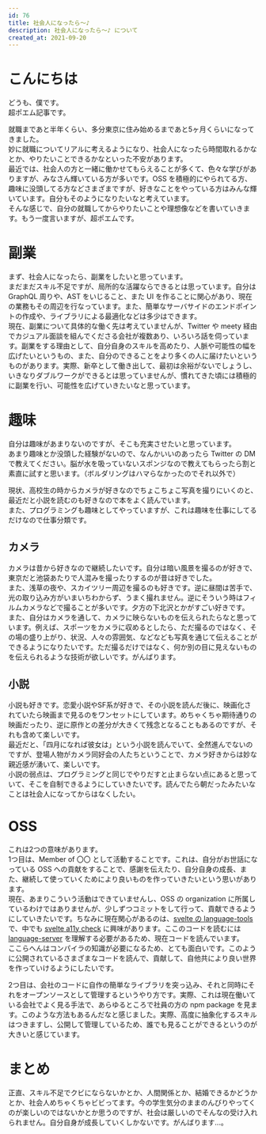 ```yaml
---
id: 76
title: 社会人になったら〜♪
description: 社会人になったら〜♪ について
created_at: 2021-09-20
---
```


# こんにちは

どうも、僕です。  
超ポエム記事です。  
  
就職まであと半年くらい、多分東京に住み始めるまであと5ヶ月くらいになってきました。  
妙に就職についてリアルに考えるようになり、社会人になったら時間取れるかなとか、やりたいことできるかなといった不安があります。  
最近では、社会人の方と一緒に働かせてもらえることが多くて、色々な学びがありますが、みなさん輝いている方が多いです。OSS を積極的にやられてる方、趣味に没頭してる方などさまざまですが、好きなことをやっている方はみんな輝いています。自分もそのようになりたいなと考えています。  
そんな感じで、自分の就職してからやりたいことや理想像などを書いていきます。もう一度言いますが、超ポエムです。  

# 副業

まず、社会人になったら、副業をしたいと思っています。   
まだまだスキル不足ですが、局所的な活躍ならできるとは思っています。自分は GraphQL 周りや、AST をいじること、また UI を作ることに関心があり、現在の業務もその周辺を行なっています。また、簡単なサーバサイドのエンドポイントの作成や、ライブラリによる最適化などは多少はできます。  
現在、副業について具体的な働く先は考えていませんが、Twitter や meety 経由でカジュアル面談を組んでくださる会社が複数あり、いろいろ話を伺っています。副業をする理由として、自分自身のスキルを高めたり、人脈や可能性の幅を広げたいというもの、また、自分のできることをより多くの人に届けたいというものがあります。実際、新卒として働き出して、最初は余裕がないでしょうし、いきなりダブルワークができるとは思っていませんが、慣れてきた頃には積極的に副業を行い、可能性を広げていきたいなと思っています。  



# 趣味

自分は趣味があまりないのですが、そこも充実させたいと思っています。  
あまり趣味とか没頭した経験がないので、なんかいいのあったら Twitter の DM で教えてください。脳が水を吸っていないスポンジなので教えてもらったら割と素直に試すと思います。（ボルダリングはハマらなかったのでそれ以外で）  
  
現状、高校生の時からカメラが好きなのでちょこちょこ写真を撮りにいくのと、最近だと小説を読むのも好きなので本をよく読んでいます。  
また、プログラミングも趣味としてやっていますが、これは趣味を仕事にしてるだけなので仕事分類です。  

## カメラ

カメラは昔から好きなので継続したいです。自分は暗い風景を撮るのが好きで、東京だと池袋あたりで人混みを撮ったりするのが昔は好きでした。  
また、浅草の夜や、スカイツリー周辺を撮るのも好きです。逆に昼間は苦手で、光の取り込み方がいまいちわからず、うまく撮れません。逆にそういう時はフィルムカメラなどで撮ることが多いです。夕方の下北沢とかがすごい好きです。  
また、自分はカメラを通して、カメラに映らないものを伝えられたらなと思っています。例えば、スポーツをカメラに収めるとしたら、ただ撮るのではなく、その場の盛り上がり、状況、人々の雰囲気、などなども写真を通じて伝えることができるようになりたいです。ただ撮るだけではなく、何か別の目に見えないものを伝えられるような技術が欲しいです。がんばります。

## 小説

小説も好きです。恋愛小説やSF系が好きで、その小説を読んだ後に、映画化されていたら映画まで見るのをワンセットにしています。めちゃくちゃ期待通りの映画だったり、逆に原作との差分が大きくて残念となることもあるのですが、それも含めて楽しいです。  
最近だと、「四月になれば彼女は」という小説を読んでいて、全然進んでないのですが、登場人物がカメラ同好会の人たちということで、カメラ好きからは妙な親近感が湧いて、楽しいです。  
小説の弱点は、プログラミングと同じでやりだすと止まらない点にあると思っていて、そこを自制できるようにしていきたいです。読んでたら朝だったみたいなことは社会人になってからはなくしたい。


# OSS

これは2つの意味があります。  
1つ目は、Member of 〇〇 として活動することです。これは、自分がお世話になっている OSS への貢献をすることで、感謝を伝えたり、自分自身の成長、また、継続して使っていくためにより良いものを作っていきたいという思いがあります。  
現在、あまりこういう活動はできていませんし、OSS の organization に所属しているわけではありませんが、少しずつコミットをして行って、貢献できるようにしていきたいです。ちなみに現在関心があるのは、[svelte の language-tools](https://github.com/sveltejs/language-tools) で、中でも [svelte a11y check](https://github.com/sveltejs/language-tools/tree/master/packages/svelte-check) に興味があります。ここのコードを読むには [language-server](https://github.com/sveltejs/language-tools/tree/master/packages/language-server) を理解する必要があるため、現在コードを読んでいます。  
ここらへんはコンパイラの知識が必要になるため、とても面白いです。このように公開されているさまざまなコードを読んで、貢献して、自他共により良い世界を作っていけるようにしたいです。

2つ目は、会社のコードに自作の簡単なライブラリを突っ込み、それと同時にそれをオープンソースとして管理するというやり方です。実際、これは現在働いている会社でよく見る手法で、あらゆるところで社員の方の npm package を見ます。このような方法もあるんだなと感じました。実際、高度に抽象化するスキルはつきますし、公開して管理しているため、誰でも見ることができるというのが大きいと感じています。  



# まとめ

正直、スキル不足でクビにならないかとか、人間関係とか、結婚できるかどうかとか、社会人めちゃくちゃビビってます。今の学生気分のままのんびりやってくのが楽しいのではないかとか思うのですが、社会は厳しいのでそんなの受け入れられません。自分自身が成長していくしかないです。がんばります...。
